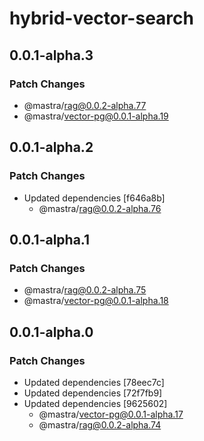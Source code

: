 # hybrid-vector-search

## 0.0.1-alpha.3

### Patch Changes

- @mastra/rag@0.0.2-alpha.77
- @mastra/vector-pg@0.0.1-alpha.19

## 0.0.1-alpha.2

### Patch Changes

- Updated dependencies [f646a8b]
  - @mastra/rag@0.0.2-alpha.76

## 0.0.1-alpha.1

### Patch Changes

- @mastra/rag@0.0.2-alpha.75
- @mastra/vector-pg@0.0.1-alpha.18

## 0.0.1-alpha.0

### Patch Changes

- Updated dependencies [78eec7c]
- Updated dependencies [72f7fb9]
- Updated dependencies [9625602]
  - @mastra/vector-pg@0.0.1-alpha.17
  - @mastra/rag@0.0.2-alpha.74
